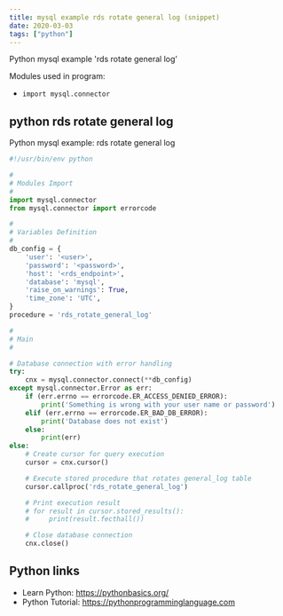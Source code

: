 ```yaml
---
title: mysql example rds rotate general log (snippet)
date: 2020-03-03
tags: ["python"]
---
```

Python mysql example 'rds rotate general log'


Modules used in program: 
* `import mysql.connector`

## python rds rotate general log

Python mysql example: rds rotate general log

```python
#!/usr/bin/env python

#
# Modules Import
#
import mysql.connector
from mysql.connector import errorcode

#
# Variables Definition
#
db_config = {
    'user': '<user>',
    'password': '<password>',
    'host': '<rds_endpoint>',
    'database': 'mysql',
    'raise_on_warnings': True,
    'time_zone': 'UTC',
}
procedure = 'rds_rotate_general_log'

#
# Main
#

# Database connection with error handling
try:
    cnx = mysql.connector.connect(**db_config)
except mysql.connector.Error as err:
    if (err.errno == errorcode.ER_ACCESS_DENIED_ERROR):
        print('Something is wrong with your user name or password')
    elif (err.errno == errorcode.ER_BAD_DB_ERROR):
        print('Database does not exist')
    else:
        print(err)
else:
    # Create cursor for query execution
    cursor = cnx.cursor()

    # Execute stored procedure that rotates general_log table
    cursor.callproc('rds_rotate_general_log')

    # Print execution result
    # for result in cursor.stored_results():
    #     print(result.fecthall())

    # Close database connection
    cnx.close()

```

## Python links

- Learn Python: https://pythonbasics.org/
- Python Tutorial: https://pythonprogramminglanguage.com
